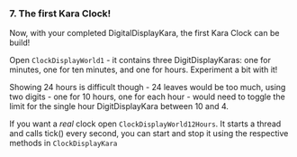 ### 7. The first Kara Clock!

Now, with your completed DigitalDisplayKara, the first Kara Clock can be build!

Open `ClockDisplayWorld1` - it contains three DigitDisplayKaras: one for minutes, one for ten minutes, and one for hours.
Experiment a bit with it!

Showing 24 hours is difficult though - 24 leaves would be too much, using two digits - one for 10 hours, one for each hour - would need to toggle the 
limit for the single hour DigitDisplayKara between 10 and 4.

If you want a *real* clock open `ClockDisplayWorld12Hours`. It starts a thread and calls tick() every second, you can start and stop it using the
respective methods in `ClockDisplayKara`

